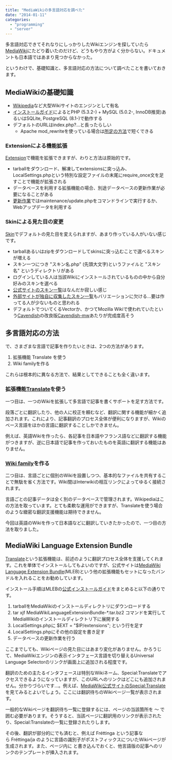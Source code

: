 ```yaml
---
title: "MediaWikiの多言語対応を調べた"
date: "2014-01-11"
categories: 
  - "programming"
  - "server"
---
```


多言語対応できてそれなりにしっかりしたWikiエンジンを探していたら[MediaWiki](http://www.mediawiki.org/wiki/MediaWiki)にたどり着いたのだけど、どうもやり方がよく分からない。ドキュメントも日本語ではあまり見つからなかった。

というわけで、基礎知識と、多言語対応の方法について調べたことを書いておきます。

## MediaWikiの基礎知識

- [Wikipedia](http://ja.wikipedia.org/)など大型Wikiサイトのエンジンとして有名
- [インストールガイド](http://www.mediawiki.org/wiki/Manual:Installation_guide/ja#.E3.82.AF.E3.82.A4.E3.83.83.E3.82.AF.E3.82.A4.E3.83.B3.E3.82.B9.E3.83.88.E3.83.BC.E3.83.AB.E3.82.AC.E3.82.A4.E3.83.89)によるとPHP (5.3.2-) + MySQL (5.0.2-, InnoDB推奨)あるいはSQLite, PostgreSQL (8.1-)で動作する
- デフォルトのURLはindex.php?…と長ったらしい
    - Apache mod\_rewriteを使っている場合は[所定の方法](http://www.mediawiki.org/wiki/Manual:Short_URL/ja)で短くできる

### Extensionによる機能拡張

[Extension](http://www.mediawiki.org/wiki/Manual:Extensions/ja)で機能を拡張できますが、わりと方法は原始的です。

- tarballをダウンロード、解凍してextensionsに突っ込み、LocalSettings.phpという特別な設定ファイルの末尾にrequire\_once文を足すことで機能が拡張される
- データベースを利用する拡張機能の場合、別途データベースの更新作業が必要になることがある
- [更新作業](http://www.mediawiki.org/wiki/Manual:Upgrading/ja#.E6.9B.B4.E6.96.B0.E3.82.B9.E3.82.AF.E3.83.AA.E3.83.97.E3.83.88.E3.82.92.E5.AE.9F.E8.A1.8C)ではmaintenance/update.phpをコマンドラインで実行するか、Webアップデータを利用する

### Skinによる見た目の変更

[Skin](http://www.mediawiki.org/wiki/Manual:Skin_configuration/ja)でデフォルトの見た目を変えられますが、あまり作っている人がいない感じです。

- tarballあるいはzipをダウンロードしてskinsに突っ込むことで選べるスキンが増える
- スキン一つにつき "スキン名.php" (先頭大文字)というファイルと "スキン名" というディレクトリがある
- ログインしている人は当該Wikiにインストールされているものの中から自分好みのスキンを選べる
- [公式サイトのスキン一覧](http://www.mediawiki.org/wiki/Category:All_skins)はなんだか寂しい感じ
- [外部サイトが独自に収集したスキン一覧](https://wikiapiary.com/wiki/Skin:Main_Page)もバリエーションに欠ける…要は作ってる人が少ないものと思われる
- デフォルトでついてくるVectorか、かつてMozilla Wikiで使われていたという[Cavendish](http://www.mediawiki.org/wiki/Skin:Cavendish)の改良版[Cavendish-mw](http://sourceforge.net/projects/cavendishmw/ "Cavendish-MW | Free software downloads at SourceForge.net")あたりが完成度高そう

## 多言語対応の方法

で、さまざまな言語で記事を作りたいときは、2つの方法があります。

1. 拡張機能 Translate を使う
2. Wiki familyを作る

これらは根本的に異なる方法で、結果としてできることも全く違います。

### 拡張機能[Translate](http://www.mediawiki.org/wiki/Extension:Translate/ja)を使う

一つ目は、一つのWikiを拡張して多言語で記事を書くサポートを足す方法です。

段落ごとに翻訳したり、他の人に校正を頼むなど、翻訳に関する機能が細かく追加されます。これにより、記事翻訳のプロセス全体が便利になりますが、Wikiのベース言語をほかの言語に翻訳することしかできません。

例えば、英語Wikiを作ったら、各記事を日本語やフランス語などに翻訳する機能がつきますが、逆に日本語で記事を作っておいたものを英語に翻訳する機能はありません。

### [Wiki family](http://www.mediawiki.org/wiki/Manual:Wiki_family/ja)を作る

二つ目は、言語ごとに個別のWikiを設置しつつ、基本的なファイルを共有することで無駄を省く方法です。Wiki間はInterwikiの相互リンクによってゆるく接続されます。

言語ごとの記事データは全く別のデータベースで管理されます。Wikipediaはこの方法を取っています。とても柔軟な運用ができますが、Translateを使う場合のような緻密な翻訳支援機能は期待できません。

今回は英語のWikiを作って日本語などに翻訳していきたかったので、一つ目の方法を取りました。

## MediaWiki Language Extension Bundle

[Translate](http://www.mediawiki.org/wiki/Extension:Translate)という拡張機能は、前述のように翻訳プロセス全体を支援してくれます。これを単体でインストールしてもよいのですが、公式サイトは[MediaWiki Language Extension Bundle](http://www.mediawiki.org/wiki/MediaWiki_Language_Extension_Bundle)(MLEB)という他の拡張機能もセットになったバンドルを入れることをお勧めしています。

インストール手順はMLEBの[公式インストールガイド](http://www.mediawiki.org/wiki/MLEB#Installation)をまとめると以下の通りです。

1. tarballをMediaWikiのインストールディレクトリにダウンロードする
2. tar xjf MediaWikiLanguageExtensionBundle-\*.tar.bz2 コマンドを実行してMediaWikiのインストールディレクトリ下に展開する
3. LocalSettings.phpに $EXT = "$IP/extensions"; という行を足す
4. LocalSettings.phpにその他の設定を書き足す
5. データベースの更新作業を行う

ここまでしても、Wikiページの見た目にはあまり変化がありません。かろうじて、MediaWikiエンジンの表示インタフェース言語を切り替えるUniversal Language Selectorのリンクが画面上に追加される程度です。

翻訳のための主たるインタフェースは特別なWikiネーム、Special:Translateでアクセスできるようになっていますが、このURLへのリンクはどこにも追加されません。分かりづらいです…。例えば、[MediaWiki公式サイトのSpecial:Translate](http://www.mediawiki.org/wiki/Special:Translate?language=ja)を見てみるとよいでしょう。ここには翻訳待ちのWikiページ一覧が表示されます。

一般的なWikiページを翻訳待ち一覧に登録するには、ページの当該箇所を <translate>～</translate> で囲む必要があります。そうすると、当該ページに翻訳用のリンクが表示されたり、Special:Translateの一覧に登録されたりします。

その後、翻訳が部分的にでも済むと、例えば Fréttinga という記事なら Fréttinga/ja のように言語の識別子がポストフィックスについたWikiページが生成されます。また、ページ内に <languages /> と書き込んでおくと、他言語版の記事へのリンクのテンプレートが挿入されます。
